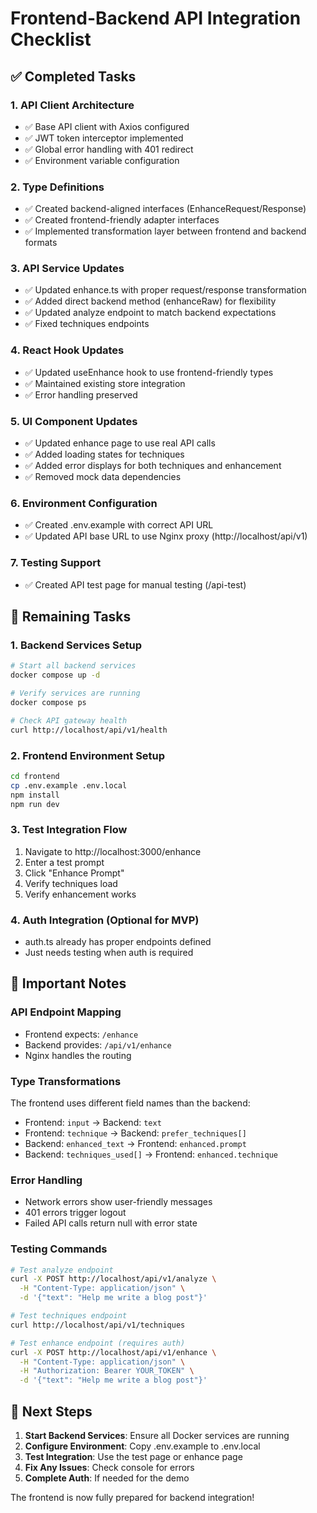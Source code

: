 # Frontend-Backend API Integration Checklist

## ✅ Completed Tasks

### 1. API Client Architecture
- ✅ Base API client with Axios configured
- ✅ JWT token interceptor implemented
- ✅ Global error handling with 401 redirect
- ✅ Environment variable configuration

### 2. Type Definitions
- ✅ Created backend-aligned interfaces (EnhanceRequest/Response)
- ✅ Created frontend-friendly adapter interfaces
- ✅ Implemented transformation layer between frontend and backend formats

### 3. API Service Updates
- ✅ Updated enhance.ts with proper request/response transformation
- ✅ Added direct backend method (enhanceRaw) for flexibility
- ✅ Updated analyze endpoint to match backend expectations
- ✅ Fixed techniques endpoints

### 4. React Hook Updates
- ✅ Updated useEnhance hook to use frontend-friendly types
- ✅ Maintained existing store integration
- ✅ Error handling preserved

### 5. UI Component Updates
- ✅ Updated enhance page to use real API calls
- ✅ Added loading states for techniques
- ✅ Added error displays for both techniques and enhancement
- ✅ Removed mock data dependencies

### 6. Environment Configuration
- ✅ Created .env.example with correct API URL
- ✅ Updated API base URL to use Nginx proxy (http://localhost/api/v1)

### 7. Testing Support
- ✅ Created API test page for manual testing (/api-test)

## 🔄 Remaining Tasks

### 1. Backend Services Setup
```bash
# Start all backend services
docker compose up -d

# Verify services are running
docker compose ps

# Check API gateway health
curl http://localhost/api/v1/health
```

### 2. Frontend Environment Setup
```bash
cd frontend
cp .env.example .env.local
npm install
npm run dev
```

### 3. Test Integration Flow
1. Navigate to http://localhost:3000/enhance
2. Enter a test prompt
3. Click "Enhance Prompt"
4. Verify techniques load
5. Verify enhancement works

### 4. Auth Integration (Optional for MVP)
- auth.ts already has proper endpoints defined
- Just needs testing when auth is required

## 🚨 Important Notes

### API Endpoint Mapping
- Frontend expects: `/enhance`
- Backend provides: `/api/v1/enhance`
- Nginx handles the routing

### Type Transformations
The frontend uses different field names than the backend:
- Frontend: `input` → Backend: `text`
- Frontend: `technique` → Backend: `prefer_techniques[]`
- Backend: `enhanced_text` → Frontend: `enhanced.prompt`
- Backend: `techniques_used[]` → Frontend: `enhanced.technique`

### Error Handling
- Network errors show user-friendly messages
- 401 errors trigger logout
- Failed API calls return null with error state

### Testing Commands
```bash
# Test analyze endpoint
curl -X POST http://localhost/api/v1/analyze \
  -H "Content-Type: application/json" \
  -d '{"text": "Help me write a blog post"}'

# Test techniques endpoint
curl http://localhost/api/v1/techniques

# Test enhance endpoint (requires auth)
curl -X POST http://localhost/api/v1/enhance \
  -H "Content-Type: application/json" \
  -H "Authorization: Bearer YOUR_TOKEN" \
  -d '{"text": "Help me write a blog post"}'
```

## 📝 Next Steps

1. **Start Backend Services**: Ensure all Docker services are running
2. **Configure Environment**: Copy .env.example to .env.local
3. **Test Integration**: Use the test page or enhance page
4. **Fix Any Issues**: Check console for errors
5. **Complete Auth**: If needed for the demo

The frontend is now fully prepared for backend integration!